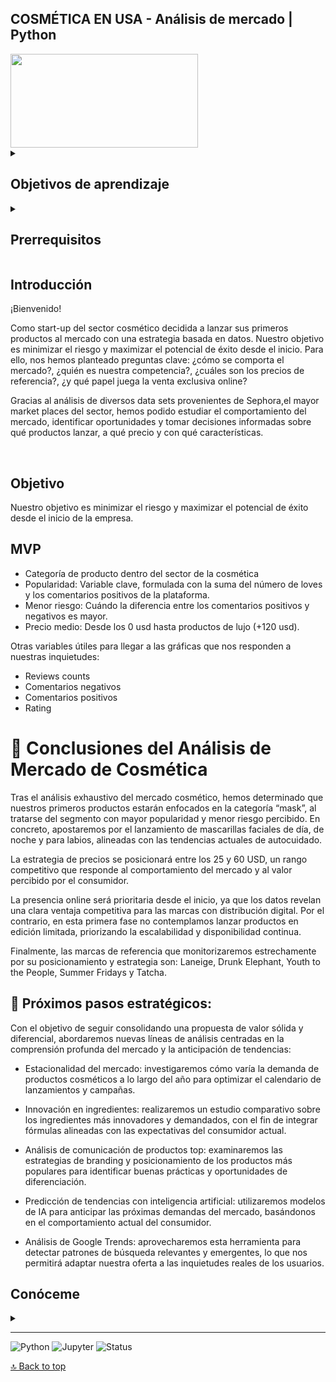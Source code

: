 
## COSMÉTICA EN USA - Análisis de mercado | Python
<img src="https://avancecosmetic.com/wp-content/uploads/2023/12/cosmetica-unisex.jpg" width="300" height="150" />
<details>
  <summary>
   <h2>Objetivos de aprendizaje</h2>
  </summary>
Soy Lucía estudiante de Ironhack , y en este proyecto soy una start up de cosmética de Estados Unidos que necesita realizar un análisis de mercado para poder decidir cuáles serán los primeros productos a lanzar al mercado, junto a su precio más óptimo. 

Este script nos permite analizar una gran cantidad de datos acerca de la cosmética gracias a 6 datasets con información de Sephora, via Python scraper en March 2023. 

Toda esta información recolectada y analizada nos guía a cumplir el objetivo principal , alcanzar el máximo beneficio asumiendo ciertos riesgos.

Debemos tener en cuenta que este trabajo es para poner en práctica los conocimientos básicos de programación de Python y visualización aprendidos en dos semanas. 

  <br>
  <hr> 

</details>

<details>
  <summary>
   <h2>Prerrequisitos</h2>
  </summary>
Antes de empezar este proyecto debes saber:

- IDE
- Basic Python syntax
- Variables
- Tipos de datos, operaciones y estructuras
- Limpieza y formateo de código
- Análisis exahustivo en Python 
- Manejo de archivos datasets en Python

<br>
<hr> 

</details>

## Introducción

¡Bienvenido! 

Como start-up del sector cosmético decidida a lanzar sus primeros productos al mercado con una estrategia basada en datos. 
Nuestro objetivo es minimizar el riesgo y maximizar el potencial de éxito desde el inicio. Para ello, nos hemos planteado preguntas clave: ¿cómo se comporta el mercado?, ¿quién es nuestra competencia?, ¿cuáles son los precios de referencia?, ¿y qué papel juega la venta exclusiva online? 

Gracias al análisis de diversos data sets provenientes de Sephora,el mayor market places del sector, hemos podido estudiar el comportamiento del mercado, identificar oportunidades y tomar decisiones informadas sobre qué productos lanzar, a qué precio y con qué características.

<br>

## Objetivo 
Nuestro objetivo es minimizar el riesgo y maximizar el potencial de éxito desde el inicio de la empresa.

## MVP 
- Categoría de producto dentro del sector de la cosmética 
- Popularidad: Variable clave, formulada con la suma del número de loves y los comentarios positivos de la plataforma. 
- Menor riesgo: Cuándo la diferencia entre los comentarios positivos y negativos es mayor. 
- Precio medio: Desde los 0 usd hasta productos de lujo (+120 usd).

Otras variables útiles para llegar a las gráficas que nos responden a nuestras inquietudes: 
- Reviews counts 
- Comentarios negativos 
- Comentarios positivos 
- Rating 


# 📌 Conclusiones del Análisis de Mercado de Cosmética 

Tras el análisis exhaustivo del mercado cosmético, hemos determinado que nuestros primeros productos estarán enfocados en la categoría “mask”, al tratarse del segmento con mayor popularidad y menor riesgo percibido. En concreto, apostaremos por el lanzamiento de mascarillas faciales de día, de noche y para labios, alineadas con las tendencias actuales de autocuidado.

La estrategia de precios se posicionará entre los 25 y 60 USD, un rango competitivo que responde al comportamiento del mercado y al valor percibido por el consumidor.

La presencia online será prioritaria desde el inicio, ya que los datos revelan una clara ventaja competitiva para las marcas con distribución digital. Por el contrario, en esta primera fase no contemplamos lanzar productos en edición limitada, priorizando la escalabilidad y disponibilidad continua.

Finalmente, las marcas de referencia que monitorizaremos estrechamente por su posicionamiento y estrategia son: Laneige, Drunk Elephant, Youth to the People, Summer Fridays y Tatcha.

</details>

## 🔧 Próximos pasos estratégicos:
</details>
Con el objetivo de seguir consolidando una propuesta de valor sólida y diferencial, abordaremos nuevas líneas de análisis centradas en la comprensión profunda del mercado y la anticipación de tendencias:

- Estacionalidad del mercado: investigaremos cómo varía la demanda de productos cosméticos a lo largo del año para optimizar el calendario de lanzamientos y campañas.

- Innovación en ingredientes: realizaremos un estudio comparativo sobre los ingredientes más innovadores y demandados, con el fin de integrar fórmulas alineadas con las expectativas del consumidor actual.

- Análisis de comunicación de productos top: examinaremos las estrategias de branding y posicionamiento de los productos más populares para identificar buenas prácticas y oportunidades de diferenciación.

- Predicción de tendencias con inteligencia artificial: utilizaremos modelos de IA para anticipar las próximas demandas del mercado, basándonos en el comportamiento actual del consumidor.

- Análisis de Google Trends: aprovecharemos esta herramienta para detectar patrones de búsqueda relevantes y emergentes, lo que nos permitirá adaptar nuestra oferta a las inquietudes reales de los usuarios.

</details>

## Conóceme
<details>
  <summary></summary>
  <br>

Soy Lucía, estudiante de Analísis de Datos y este es mi primer mini proyecto individual 😎. 

[![Lucía Ruiz](https://img.shields.io/badge/@luciaruizfraile-GitHub-181717?logo=github&style=flat-square)](https://github.com/luciaruizfraile)

</details>

---

![Python](https://img.shields.io/badge/Python-3.12.7-blue?logo=python)
![Jupyter](https://img.shields.io/badge/Jupyter-Notebook-orange?logo=jupyter)
![Status](https://img.shields.io/badge/Estado-Terminado-brightgreen)

[🔝 Back to top](#top)



